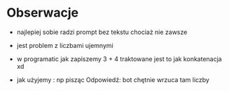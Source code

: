 # Obserwacje

- najlepiej sobie radzi prompt bez tekstu chociaż nie zawsze

- jest problem z liczbami ujemnymi

- w programatic jak zapiszemy 3 + 4 traktowane jest to jak konkatenacja xd

- jak użyjemy : np pisząc Odpowiedź: bot chętnie wrzuca tam liczby
